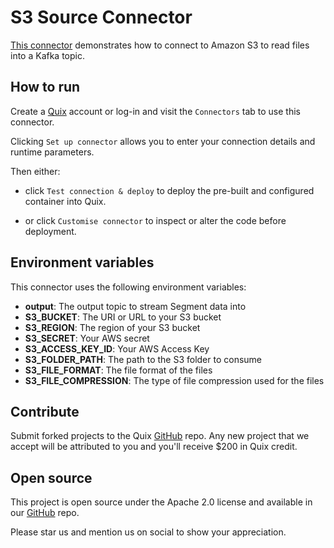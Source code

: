 # S3 Source Connector

[This connector](https://github.com/quixio/quix-samples/tree/main/python/sources/s3_source) demonstrates how to connect to Amazon S3 to read files into a Kafka topic.

## How to run

Create a [Quix](https://portal.cloud.quix.io/signup?utm_campaign=github) account or log-in and visit the `Connectors` tab to use this connector.

Clicking `Set up connector` allows you to enter your connection details and runtime parameters.

Then either: 
* click `Test connection & deploy` to deploy the pre-built and configured container into Quix. 

* or click `Customise connector` to inspect or alter the code before deployment.

## Environment variables

This connector uses the following environment variables:

- **output**: The output topic to stream Segment data into
- **S3_BUCKET**: The URI or URL to your S3 bucket
- **S3_REGION**: The region of your S3 bucket
- **S3_SECRET**: Your AWS secret
- **S3_ACCESS_KEY_ID**: Your AWS Access Key
- **S3_FOLDER_PATH**: The path to the S3 folder to consume
- **S3_FILE_FORMAT**: The file format of the files
- **S3_FILE_COMPRESSION**: The type of file compression used for the files

## Contribute

Submit forked projects to the Quix [GitHub](https://github.com/quixio/quix-samples) repo. Any new project that we accept will be attributed to you and you'll receive $200 in Quix credit.

## Open source

This project is open source under the Apache 2.0 license and available in our [GitHub](https://github.com/quixio/quix-samples) repo.

Please star us and mention us on social to show your appreciation.
